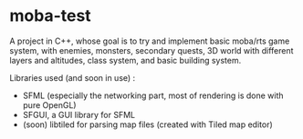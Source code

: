 # moba-test

A project in C++, whose goal is to try and implement basic moba/rts game system, with enemies, monsters, secondary quests, 3D world with different layers and altitudes, class system, and basic building system. 

Libraries used (and soon in use) :
 - SFML (especially the networking part, most of rendering is done with pure OpenGL)
 - SFGUI, a GUI library for SFML
 - (soon) libtiled for parsing map files (created with Tiled map editor)
 
